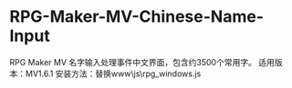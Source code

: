 # RPG-Maker-MV-Chinese-Name-Input
RPG Maker MV 名字输入处理事件中文界面，包含约3500个常用字。
适用版本：MV1.6.1
安装方法：替换www\js\rpg_windows.js
